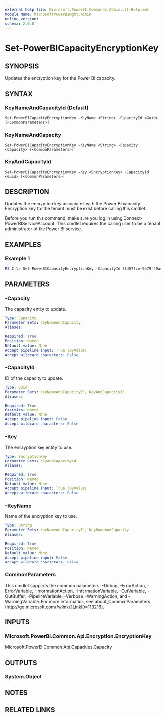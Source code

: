 ```yaml
---
external help file: Microsoft.PowerBI.Commands.Admin.dll-Help.xml
Module Name: MicrosoftPowerBIMgmt.Admin
online version:
schema: 2.0.0
---
```


# Set-PowerBICapacityEncryptionKey

## SYNOPSIS
Updates the encryption key for the Power BI capacity.

## SYNTAX

### KeyNameAndCapacityId (Default)
```
Set-PowerBICapacityEncryptionKey -KeyName <String> -CapacityId <Guid> [<CommonParameters>]
```

### KeyNameAndCapacity
```
Set-PowerBICapacityEncryptionKey -KeyName <String> -Capacity <Capacity> [<CommonParameters>]
```

### KeyAndCapacityId
```
Set-PowerBICapacityEncryptionKey -Key <EncryptionKey> -CapacityId <Guid> [<CommonParameters>]
```

## DESCRIPTION
Updates the encryption key associated with the Power BI capacity.
Encryption key for the tenant must be exist before calling this cmdlet.

Before you run this command, make sure you log in using Connect-PowerBIServiceAccount.
This cmdlet requires the calling user to be a tenant administrator of the Power BI service.

## EXAMPLES

### Example 1
```powershell
PS C:\> Set-PowerBICapacityEncryptionKey -CapacityId 08d57fce-9e79-49ac-afac-d61765f97f6f -KeyName 'Contoso Sales'
```

## PARAMETERS

### -Capacity
The capacity entity to update.

```yaml
Type: Capacity
Parameter Sets: KeyNameAndCapacity
Aliases:

Required: True
Position: Named
Default value: None
Accept pipeline input: True (ByValue)
Accept wildcard characters: False
```

### -CapacityId
ID of the capacity to update.

```yaml
Type: Guid
Parameter Sets: KeyNameAndCapacityId, KeyAndCapacityId
Aliases:

Required: True
Position: Named
Default value: None
Accept pipeline input: False
Accept wildcard characters: False
```

### -Key
The encryption key entity to use.

```yaml
Type: EncryptionKey
Parameter Sets: KeyAndCapacityId
Aliases:

Required: True
Position: Named
Default value: None
Accept pipeline input: True (ByValue)
Accept wildcard characters: False
```

### -KeyName
Name of the encryption key to use.

```yaml
Type: String
Parameter Sets: KeyNameAndCapacityId, KeyNameAndCapacity
Aliases:

Required: True
Position: Named
Default value: None
Accept pipeline input: False
Accept wildcard characters: False
```

### CommonParameters
This cmdlet supports the common parameters: -Debug, -ErrorAction, -ErrorVariable, -InformationAction, -InformationVariable, -OutVariable, -OutBuffer, -PipelineVariable, -Verbose, -WarningAction, and -WarningVariable. For more information, see about_CommonParameters (http://go.microsoft.com/fwlink/?LinkID=113216).

## INPUTS

### Microsoft.PowerBI.Common.Api.Encryption.EncryptionKey
Microsoft.PowerBI.Common.Api.Capacities.Capacity

## OUTPUTS

### System.Object

## NOTES

## RELATED LINKS
